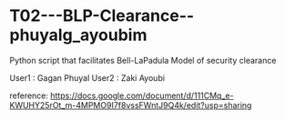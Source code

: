 # T02---BLP-Clearance--phuyalg_ayoubim
Python script that facilitates Bell-LaPadula Model of security clearance

User1 : Gagan Phuyal 
User2 : Zaki Ayoubi

reference: https://docs.google.com/document/d/111CMq_e-KWUHY25rOt_m-4MPMO9I7f8vssFWntJ9Q4k/edit?usp=sharing